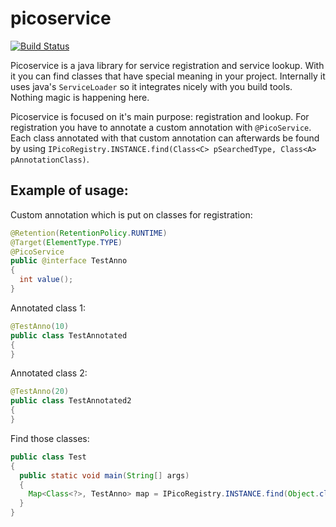 # picoservice
[![Build Status](https://travis-ci.org/jboesl/picoservice.svg?branch=master)](https://travis-ci.org/jboesl/picoservice)


Picoservice is a java library for service registration and service lookup. With it you can find classes that have special meaning in your project. Internally it uses java's `ServiceLoader` so it integrates nicely with you build tools. Nothing magic is happening here.

Picoservice is focused on it's main purpose: registration and lookup. For registration you have to annotate a custom annotation with `@PicoService`. Each class annotated with that custom annotation can afterwards be found by using `IPicoRegistry.INSTANCE.find(Class<C> pSearchedType, Class<A> pAnnotationClass)`.


Example of usage:
-----------------

Custom annotation which is put on classes for registration:
```java
@Retention(RetentionPolicy.RUNTIME)
@Target(ElementType.TYPE)
@PicoService
public @interface TestAnno
{
  int value();
}
```

Annotated class 1:
```java
@TestAnno(10)
public class TestAnnotated
{
}
```

Annotated class 2:
```java
@TestAnno(20)
public class TestAnnotated2
{
}
```

Find those classes:
```java
public class Test
{
  public static void main(String[] args)
  {
    Map<Class<?>, TestAnno> map = IPicoRegistry.INSTANCE.find(Object.class, TestAnno.class);
  }
}
```
